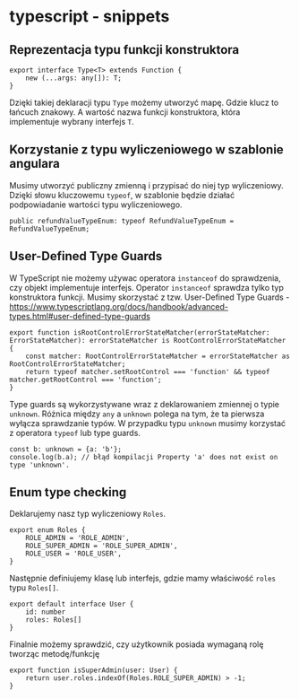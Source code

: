 # typescript - snippets

## Reprezentacja typu funkcji konstruktora
```
export interface Type<T> extends Function {
    new (...args: any[]): T;
}
```

Dzięki takiej deklaracji typu `Type` możemy utworzyć mapę. Gdzie klucz to łańcuch znakowy.
A wartość nazwa funkcji konstruktora, która implementuje wybrany interfejs `T`.

## Korzystanie z typu wyliczeniowego w szablonie angulara
Musimy utworzyć publiczny zmienną i przypisać do niej typ wyliczeniowy.
Dzięki słowu kluczowemu `typeof`, w szablonie będzie działać podpowiadanie wartości typu wyliczeniowego.

```
public refundValueTypeEnum: typeof RefundValueTypeEnum = RefundValueTypeEnum;
```

## User-Defined Type Guards
W TypeScript nie możemy używac operatora `instanceof` do sprawdzenia, czy objekt implementuje interfejs.
Operator `instanceof` sprawdza tylko typ konstruktora funkcji. Musimy skorzystać z tzw. User-Defined Type Guards - https://www.typescriptlang.org/docs/handbook/advanced-types.html#user-defined-type-guards

```
export function isRootControlErrorStateMatcher(errorStateMatcher: ErrorStateMatcher): errorStateMatcher is RootControlErrorStateMatcher {
    const matcher: RootControlErrorStateMatcher = errorStateMatcher as RootControlErrorStateMatcher;
    return typeof matcher.setRootControl === 'function' && typeof matcher.getRootControl === 'function';
}
```

Type guards są wykorzystywane wraz z deklarowaniem zmiennej o typie `unknown`.
Różnica między `any` a `unknown` polega na tym, że ta pierwsza wyłącza sprawdzanie typów.
W przypadku typu `unknown` musimy korzystać z operatora `typeof` lub type guards.

```
const b: unknown = {a: 'b'};
console.log(b.a); // błąd kompilacji Property 'a' does not exist on type 'unknown'.
```

## Enum type checking

Deklarujemy nasz typ wyliczeniowy `Roles`.

```
export enum Roles {
    ROLE_ADMIN = 'ROLE_ADMIN',
    ROLE_SUPER_ADMIN = 'ROLE_SUPER_ADMIN',
    ROLE_USER = 'ROLE_USER',
}
```
Następnie definiujemy klasę lub interfejs, gdzie mamy właściwość `roles` typu `Roles[]`.

```
export default interface User {
    id: number
    roles: Roles[]
}
```

Finalnie możemy sprawdzić, czy użytkownik posiada wymaganą rolę tworząc metodę/funkcję
```
export function isSuperAdmin(user: User) {
    return user.roles.indexOf(Roles.ROLE_SUPER_ADMIN) > -1;
}
```

